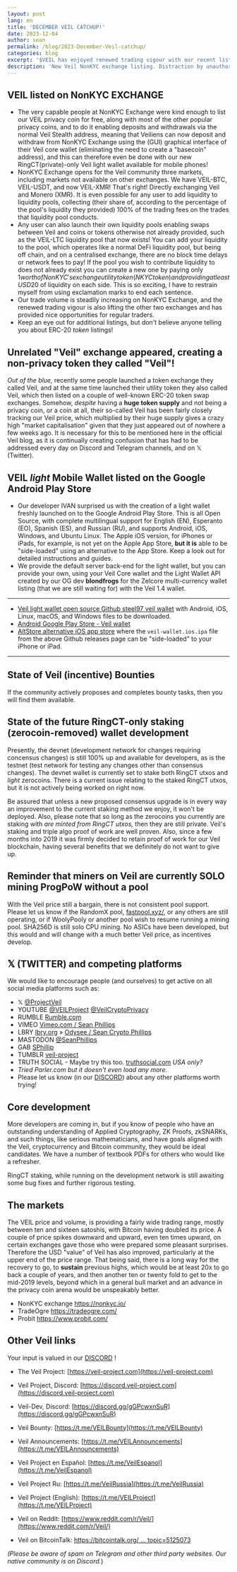 ```yaml
---
layout: post
lang: en
title: 'DECEMBER VEIL CATCHUP!'
date: 2023-12-04
author: sean
permalink: /blog/2023-December-Veil-catchup/
categories: blog
excerpt: '$VEIL has enjoyed renewed trading vigour with our recent listing on NonKYC Exchange, which has triggered some volatility and bag-filling or profit-taking opportunities for regular traders, while our developer IVAN surprised us with a very nice VEIL light wallet firstly released on the Android Play Store.'
description: 'New Veil NonKYC exchange listing. Distraction by unauthorised use of the Veil name by an ETH ERC-20 token as an exchange utility token, NOT as privacy coin. The real Veil privacy coin got a new light wallet!'
---
```


## VEIL listed on NonKYC EXCHANGE
- The very capable people at NonKYC Exchange were kind enough to list our VEIL privacy coin for free, along with most of the other popular privacy coins, and to do it enabling deposits and withdrawals via the normal Veil Stealth address, meaning that Veiliens can now deposit and withdraw from NonKYC Exchange using the (GUI) graphical interface of their Veil core wallet (eliminating the need to create a "basecoin" address), and this can therefore even be done with our new RingCT(private)-only Veil light wallet available for mobile phones!
- NonKYC Exchange opens for the Veil community three markets, including markets not available on other exchanges. We have VEIL-BTC, VEIL-USDT, and now VEIL-XMR! That's right! Directly exchanging Veil and Monero (XMR). It is even possible for any user to add liquidity to liquidity pools, collecting (their share of, according to the percentage of the pool's liquidity they provided) 100% of the trading fees on the trades that liquidity pool conducts.
- Any user can also launch their own liquidity pools enabling swaps between Veil and coins or tokens otherwise not already provided, such as the VEIL-LTC liquidity pool that now exists! You can add your liquidity to the pool, which operates like a normal DeFi liquidity pool, but being off chain, and on a centralised exchange, there are no block time delays or network fees to pay! If the pool you wish to contribute liquidity to does not already exist you can create a new one by paying only $1 worth of NonKYC's exchange utility token (NKYC token) and providing at least USD$20 of liquidity on each side. This is so exciting, I have to restrain myself from using exclamation marks to end each sentence.
- Our trade volume is steadily increasing on NonKYC Exchange, and the renewed trading vigour is also lifting the other two exchanges and has provided nice opportunities for regular traders.
- Keep an eye out for additional listings, but don't believe anyone telling you about ERC-20 _token_ listings!

## Unrelated "Veil" exchange appeared, creating a non-privacy token they called "Veil"!
_Out of the blue,_ recently some people launched a token exchange they called Veil, and at the same time launched their utility token they also called Veil, which then listed on a couple of well-known ERC-20 token swap exchanges. Somehow, _despite_ having a **huge token supply** and not being a privacy coin, or a coin at all, their so-called Veil has been fairly closely tracking our Veil price, which multiplied by their huge supply gives a crazy high "market capitalisation" given that they just appeared out of nowhere a few weeks ago.
It is necessary for this to be mentioned here in the official Veil blog, as it is continually creating confusion that has had to be addressed every day on Discord and Telegram channels, and on 𝕏 (Twitter).

## VEIL _light_ Mobile Wallet listed on the Google Android Play Store

- Our developer IVAN surprised us with the creation of a light wallet freshly launched on to the Google Android Play Store. This is all Open Source, with complete multilingual support for English (EN), Esperanto (EO), Spanish (ES), and Russian (RU), and supports Android, iOS, Windows, and Ubuntu Linux. The Apple iOS version, for iPhones or iPads, for example, is not yet on the Apple App Store, **but it is** able to be "side-loaded" using an alternative to the App Store. Keep a look out for detailed instructions and guides.
- We provide the default server back-end for the light wallet, but you can provide your own, using your Veil Core wallet and the Light Wallet API created by our OG dev **blondfrogs** for the Zelcore multi-currency wallet listing (that we are still waiting for) with the Veil 1.4 wallet.

---

- [Veil light wallet open source Github steel97 veil wallet](https://github.com/steel97/veil_wallet/releases) with Android, iOS, Linux, macOS, and Windows files to be downloaded.
- [Android Google Play Store - Veil wallet](https://play.google.com/store/apps/details?id=org.veilproject.wallet)
- [AltStore alternative iOS app store](https://altstore.io/) where the `veil-wallet.ios.ipa` file from the above Github releases page can be "side-loaded" to your iPhone or iPad.

---

## State of Veil (incentive) Bounties
If the community actively proposes and completes bounty tasks, then you will find them available.

## State of the future RingCT-only staking (zerocoin-removed) wallet development
Presently, the devnet (development network for changes requiring concensus changes) is still 100% up and available for developers, as is the testnet (test network for testing any changes other than consensus changes). The devnet wallet is currently set to stake both RingCT utxos and _light_ zerocoins. There is a current issue relating to the staked RingCT utxos, but it is not actively being worked on right now.

Be assured that unless a new proposed consensus upgrade is in every way an improvement to the current staking method we enjoy, it won't be deployed. Also, please note that so long as the zerocoins you currently are staking with _are minted from RingCT utxos,_ then they are still private. Veil's staking and triple algo proof of work are well proven. Also, since a few months into 2019 it was firmly decided to retain proof of work for our Veil blockchain, having several benefits that we definitely do not want to give up.

## Reminder that miners on Veil are currently SOLO mining ProgPoW without a pool
With the Veil price still a bargain, there is not consistent pool support. Please let us know if the RandomX pool, [fastpool.xyz/](https://fastpool.xyz/veil-rx/), or any others are still operating, or if WoolyPooly or another pool wish to resume running a mining pool.
SHA256D is still solo CPU mining. No ASICs have been developed, but this would and will change with a much better Veil price, as incentives develop.

## 𝕏 (TWITTER) and competing platforms
We would like to encourage people (and ourselves) to get active on all social media platforms such as:
- 𝕏 [@ProjectVeil](https://x.com/ProjectVeil)
- YOUTUBE [@VEILProject](https://www.youtube.com/@VEILProject/) [@VeilCryptoPrivacy](https://www.youtube.com/@VeilCryptoPrivacy)
- RUMBLE [Rumble.com](https://rumble.com/)
- VIMEO [Vimeo.com / Sean Phillips](https://vimeo.com/user95312270)
- LBRY [lbry.org](https://lbry.org/) » [Odysee / Sean Crypto Phillips](https://odysee.com/@seanph:e)
- MASTODON [@SeanPhillips](https://mas.to/@SeanPhillips)
- GAB [SPhillip](https://gab.com/SPhillip)
- TUMBLR [veil-project](https://www.tumblr.com/veil-project)
- TRUTH SOCIAL - Maybe try this too. [truthsocial.com](https://truthsocial.com/) _USA only?_
- _Tried Parler.com but it doesn't even load any more._
- Please let us know (in our <a href="http://discord.veil-project.com" target="_blank" rel="noopener noreferrer">DISCORD</a>) about any other platforms worth trying!

## Core development
More developers are coming in, but if you know of people who have an outstanding understanding of Applied Cryptography, ZK Proofs, zkSNARKs, and such things, like serious mathematicians, and have goals aligned with the Veil, cryptocurrency and Bitcoin community, they would be ideal candidates. We have a number of textbook PDFs for others who would like a refresher.

RingCT staking, while running on the development network is still awaiting some bug fixes and further rigorous testing.

## The markets
The VEIL price and volume, is providing a fairly wide trading range, mostly between ten and sixteen satoshis, with Bitcoin having doubled its price. A couple of price spikes downward and upward, even ten times upward, on certain exchanges gave those who were prepared some pleasant surprises. Therefore the USD "value" of Veil has also improved, particularly at the upper end of the price range. That being said, there is a long way for the recovery to go, to **sustain** previous highs, which would be at least 20x to go back a couple of years, and then another ten or twenty fold to get to the mid-2019 levels, beyond which in a general bull market and an advance in the privacy coin arena would be unspeakably better.

- NonKYC exchange https://nonkyc.io/
- TradeOgre https://tradeogre.com/
- Probit https://www.probit.com/

## Other Veil links
Your input is valued in our <a href="http://discord.veil-project.com" target="_blank" rel="noopener noreferrer">DISCORD</a> !

- The Veil Project: [https://veil-project.com](https://veil-project.com)
- Veil Project, Discord: [https://discord.veil-project.com](https://discord.veil-project.com)
- Veil-Dev, Discord:  [https://discord.gg/gGPcwxnSuR](https://discord.gg/gGPcwxnSuR)

- Veil Bounty: [https://t.me/VEILBounty](https://t.me/VEILBounty)
- Veil Announcements: [https://t.me/VEILAnnouncements](https://t.me/VEILAnnouncements)
- Veil Project en Español: [https://t.me/VeilEspanol](https://t.me/VeilEspanol)
- Veil Project Ru: [https://t.me/VeilRussia](https://t.me/VeilRussia)
- Veil Project (English): [https://t.me/VEILProject](https://t.me/VEILProject)

- Veil on Reddit: [https://www.reddit.com/r/Veil/](https://www.reddit.com/r/Veil/)
- Veil on BitcoinTalk: [https://bitcointalk.org/ ... topic=5125073](https://bitcointalk.org/index.php?topic=5125073.new#new)

_(Please be aware of spam on Telegram and other third party websites. Our native community is on Discord._)
